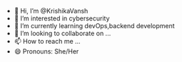 - 👋 Hi, I’m @KrishikaVansh
- 👀 I’m interested in cybersecurity
- 🌱 I’m currently learning devOps,backend development
- 💞️ I’m looking to collaborate on ...
- 📫 How to reach me ...
- 😄 Pronouns: She/Her

<!---
KrishikaVansh/KrishikaVansh is a ✨ special ✨ repository because its `README.md` (this file) appears on your GitHub profile.
You can click the Preview link to take a look at your changes.
--->
